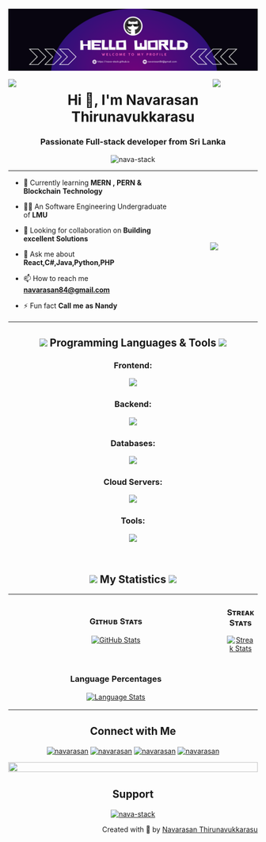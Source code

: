<!--Profile Banner-->  
![banner](banner-new.png)
<!--Dusting-->  
<img align="left" src="https://user-images.githubusercontent.com/65187002/144930161-2f783401-8d27-4fdf-a2f7-cc0ba32f1f1f.gif" width="18%" style="display:inline;"><img align="right" src="https://user-images.githubusercontent.com/65187002/144930161-2f783401-8d27-4fdf-a2f7-cc0ba32f1f1f.gif" width="18%" style="display:inline;">

<!--About Section-->  
<h1 align="center">Hi 👋, I'm Navarasan Thirunavukkarasu</h1>
<h3 align="center">Passionate Full-stack developer from Sri Lanka</h3>
<p align="center"> <img src="https://komarev.com/ghpvc/?username=nava-stack&label=Profile%20views&color=0e75b6&style=flat" alt="nava-stack" /> </p>

<!--Table Section--> 
<table align="center">
<tr border="none">
<td width="65%" align="left">

- 🌱 Currently learning **MERN , PERN & Blockchain Technology**

- 🧑‍🎓 An Software Engineering Undergraduate of **LMU**

- 👯 Looking for collaboration on **Building excellent Solutions**

- 💬 Ask me about **React,C#,Java,Python,PHP**

- 📫 How to reach me **navarasan84@gmail.com**

- ⚡ Fun fact **Call me as Nandy**

</td>
<td width="35%" align="center">
  <picture> <img align="center" src="https://github.com/7oSkaaa/7oSkaaa/blob/main/Images/Right_Side.gif?raw=true" width = 350px></picture>
</td>
</tr>
</table>

<!--Languages and Tools Section-->  
<h2 align="center"><img src="https://media2.giphy.com/media/QssGEmpkyEOhBCb7e1/giphy.gif?cid=ecf05e47a0n3gi1bfqntqmob8g9aid1oyj2wr3ds3mg700bl&rid=giphy.gif" width ="22"> Programming Languages & Tools <img src="https://media2.giphy.com/media/QssGEmpkyEOhBCb7e1/giphy.gif?cid=ecf05e47a0n3gi1bfqntqmob8g9aid1oyj2wr3ds3mg700bl&rid=giphy.gif" width ="22"> </h2>

<h3 align="center">Frontend:</h3>
<p align="center">
  <a href="https://skillicons.dev">
    <img src="https://skillicons.dev/icons?i=css,ts,js,jquery,react,nextjs,redux,tailwind,bootstrap,styledcomponents,materialui" />
  </a>
</p>

<h3 align="center">Backend:</h3>
<p align="center">
  <a href="https://skillicons.dev">
    <img src="https://skillicons.dev/icons?i=php,java,nodejs,py,express,cs,dotnet" />
  </a>
</p>

<h3 align="center">Databases:</h3>
<p align="center">
  <a href="https://skillicons.dev">
    <img src="https://skillicons.dev/icons?i=mongodb,mysql,postgresql,mssql" />
  </a>
</p>

<h3 align="center">Cloud Servers:</h3>
<p align="center">
  <a href="https://skillicons.dev">
    <img src="https://skillicons.dev/icons?i=azure,kubernetes,docker,terraform,firebase,vercel,gcp" />
  </a>
</p>

<h3 align="center">Tools:</h3>
<p align="center">
  <a href="https://skillicons.dev">
    <img src="https://skillicons.dev/icons?i=git,github,visualstudio,figma,vscode,postman,windows,linux,bash,npm,androidstudio" />
  </a>
</p>

<br/>

<!-- My Statistics -->  
<h2 align="center"><img src="https://media.giphy.com/media/iY8CRBdQXODJSCERIr/giphy.gif" width="22"> My Statistics <img src="https://media.giphy.com/media/iY8CRBdQXODJSCERIr/giphy.gif" width="22"> </h2>

<table align="center" width="100%">
<tr>
    <td width="50%">
      <h3 align="center"><strong>Gɪᴛʜᴜʙ Sᴛᴀᴛs</strong></h3>
      <p align="center">
        <a href="https://github.com/Nava-stack">
          <img align="center" src="https://github-readme-stats.vercel.app/api?username=nava-stack&count_private=true&show_icons=true&theme=algolia&bg_color=0,000000,441350&title_color=c56a90&text_color=ffffff&rank_icon=github&hide=prs,issues,contribs&show=reviews,prs_merged,prs_merged_percentage" alt="GitHub Stats" />
        </a>
      </p>
    </td>
    <td width="50%">
      <h3 align="center"><strong>Sᴛʀᴇᴀᴋ Sᴛᴀᴛs</strong></h3>
      <p align="center">
        <a href="https://github.com/Nava-stack">
          <img align="center" src="https://streak-stats.demolab.com?user=Nava-stack&theme=algolia&background=0,000000,441350&fire=ffeb95&ring=ffeb95&sideNums=ffffff&sideLabels=ffffff&dates=c56a90&currStreakNum=ffffff" alt="Streak Stats" />
        </a>
      </p>
    </td>
  </tr>
  <tr>
    <td width="100%">
      <h3 align="center"><strong>Language Percentages</strong></h3>
      <p align="center">
        <a href="https://github.com/Nava-stack">
          <img align="center" src="https://github-readme-stats.vercel.app/api/top-langs/?username=nava-stack&theme=algolia&langs_count=8&layout=compact" alt="Language Stats">
        </a>
      </p>
    </td>
  </tr>
</table>

<!--Connect with Me Section--> 
<h2 align="center">Connect with Me</h2>
<p align="center">
<a href="https://linkedin.com/in/" target="blank"><img align="center" src="https://raw.githubusercontent.com/rahuldkjain/github-profile-readme-generator/master/src/images/icons/Social/linked-in-alt.svg" alt="navarasan" height="30" width="40" /></a>
<a href="https://stackoverflow.com/users/9565088/" target="blank"><img align="center" src="https://raw.githubusercontent.com/rahuldkjain/github-profile-readme-generator/master/src/images/icons/Social/stack-overflow.svg" alt="navarasan" height="30" width="40" /></a>
<a href="https://twitter.com/" target="blank"><img align="center" src="https://raw.githubusercontent.com/rahuldkjain/github-profile-readme-generator/master/src/images/icons/Social/twitter.svg" alt="navarasan" height="30" width="40" /></a>
<a href="https://www.youtube.com/" target="blank"><img align="center" src="https://raw.githubusercontent.com/rahuldkjain/github-profile-readme-generator/master/src/images/icons/Social/youtube.svg" alt="navarasan" height="30" width="40" /></a>
</p>

<img src="https://i.imgur.com/dBaSKWF.gif" height="20" width="100%">

<h2 align="center">Support</h2>
<p align="center"><a href="https://www.buymeacoffee.com/nava-stack"> <img align="center" src="https://cdn.buymeacoffee.com/buttons/v2/default-yellow.png" height="50" width="210" alt="nava-stack" /></a></p>

<p align="right" > Created with 🧡 by <a href="#">Navarasan Thirunavukkarasu</a></p>
